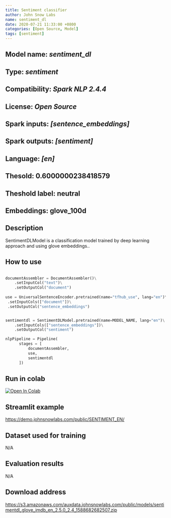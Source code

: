 ```yaml
---
title: Sentiment classifier  
author: John Snow Labs
name: sentiment_dl
date: 2020-07-21 11:33:00 +0800
categories: [Open Source, Model]
tags: [sentiment]
---
```


## Model name: *sentiment_dl*
## Type: *sentiment*
## Compatibility: *Spark NLP 2.4.4*
## License: *Open Source*
## Spark inputs: *[sentence_embeddings]*
## Spark outputs: *[sentiment]*
## Language: *[en]*
## Thesold: 0.6000000238418579
## Theshold label: neutral
## Embeddings: glove_100d

## Description
SentimentDLModel is a classification model trained by deep learning approach and using glove embeddings..
## How to use
```python

documentAssembler = DocumentAssembler()\
    .setInputCol("text")\
    .setOutputCol("document")
    
use = UniversalSentenceEncoder.pretrained(name="tfhub_use", lang="en")\
 .setInputCols(["document"])\
 .setOutputCol("sentence_embeddings")


sentimentdl = SentimentDLModel.pretrained(name=MODEL_NAME, lang="en")\
    .setInputCols(["sentence_embeddings"])\
    .setOutputCol("sentiment")

nlpPipeline = Pipeline(
      stages = [
          documentAssembler,
          use,
          sentimentdl
      ])
```
## Run in colab


[![Open In Colab](https://colab.research.google.com/assets/colab-badge.svg)](https://colab.research.google.com/github/JohnSnowLabs/spark-nlp-workshop/blob/master/tutorials/streamlit_notebooks/SENTIMENT_EN.ipynb)



## Streamlit example
<https://demo.johnsnowlabs.com/public/SENTIMENT_EN/>

## Dataset used for training 
N/A

## Evaluation results
N/A

## Download address
<https://s3.amazonaws.com/auxdata.johnsnowlabs.com/public/models/sentimentdl_glove_imdb_en_2.5.0_2.4_1588682682507.zip>

